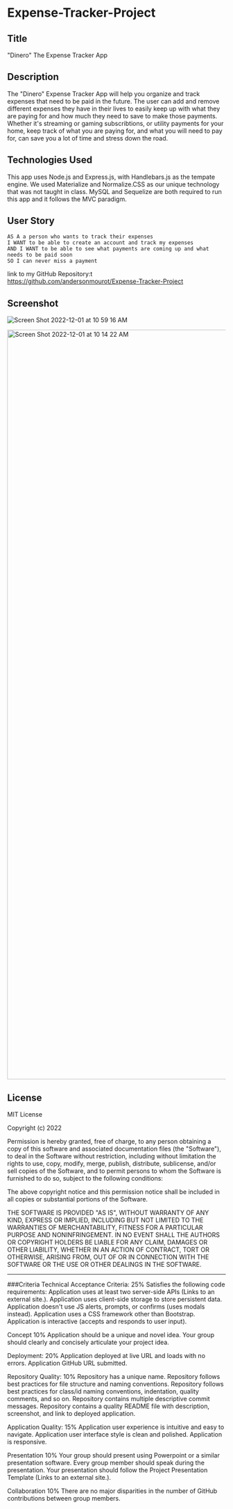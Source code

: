 # Expense-Tracker-Project

## Title
"Dinero" The Expense Tracker App

## Description
The "Dinero" Expense Tracker App will help you organize and track expenses that need to be paid in the future. The user can add and remove different expenses they have in their lives to easily keep up with what they are paying for and how much they need to save to make those payments. Whether it's streaming or gaming subscribtions, or utility payments for your home, keep track of what you are paying for, and what you will need to pay for, can save you a lot of time and stress down the road.

## Technologies Used
This app uses Node.js and Express.js, with Handlebars.js as the tempate engine. We used Materialize and Normalize.CSS as our unique technology that was not taught in class. MySQL and Sequelize are both required to run this app and it follows the MVC paradigm.


## User Story

```
AS A a person who wants to track their expenses
I WANT to be able to create an account and track my expenses
AND I WANT to be able to see what payments are coming up and what needs to be paid soon
SO I can never miss a payment
```

link to my GitHub Repository:t
https://github.com/andersonmourot/Expense-Tracker-Project


## Screenshot

![Screen Shot 2022-12-01 at 10 59 16 AM](https://user-images.githubusercontent.com/109611768/205113911-56fb4b28-a549-4270-8857-89097c7e4a54.png)


<img width="1724" alt="Screen Shot 2022-12-01 at 10 14 22 AM" src="https://user-images.githubusercontent.com/109611768/205103946-5251d853-c4a3-4fb9-af7d-944c2419c75c.png">


## License

MIT License

Copyright (c) 2022 

Permission is hereby granted, free of charge, to any person obtaining a copy
of this software and associated documentation files (the "Software"), to deal
in the Software without restriction, including without limitation the rights
to use, copy, modify, merge, publish, distribute, sublicense, and/or sell
copies of the Software, and to permit persons to whom the Software is
furnished to do so, subject to the following conditions:

The above copyright notice and this permission notice shall be included in all
copies or substantial portions of the Software.

THE SOFTWARE IS PROVIDED "AS IS", WITHOUT WARRANTY OF ANY KIND, EXPRESS OR
IMPLIED, INCLUDING BUT NOT LIMITED TO THE WARRANTIES OF MERCHANTABILITY,
FITNESS FOR A PARTICULAR PURPOSE AND NONINFRINGEMENT. IN NO EVENT SHALL THE
AUTHORS OR COPYRIGHT HOLDERS BE LIABLE FOR ANY CLAIM, DAMAGES OR OTHER
LIABILITY, WHETHER IN AN ACTION OF CONTRACT, TORT OR OTHERWISE, ARISING FROM,
OUT OF OR IN CONNECTION WITH THE SOFTWARE OR THE USE OR OTHER DEALINGS IN THE
SOFTWARE.








---
###Criteria
Technical Acceptance Criteria: 25%
Satisfies the following code requirements:
    Application uses at least two server-side APIs (Links to an external site.).
    Application uses client-side storage to store persistent data.
    Application doesn't use JS alerts, prompts, or confirms (uses modals instead).
    Application uses a CSS framework other than Bootstrap.
    Application is interactive (accepts and responds to user input).

Concept 10%
    Application should be a unique and novel idea.
    Your group should clearly and concisely articulate your project idea.

Deployment: 20%
    Application deployed at live URL and loads with no errors.
    Application GitHub URL submitted.

Repository Quality: 10%
    Repository has a unique name.
    Repository follows best practices for file structure and naming conventions.
    Repository follows best practices for class/id naming conventions, indentation, quality comments, and so on.
    Repository contains multiple descriptive commit messages.
    Repository contains a quality README file with description, screenshot, and link to deployed application.

Application Quality: 15%
    Application user experience is intuitive and easy to navigate.
    Application user interface style is clean and polished.
    Application is responsive.

Presentation 10%
    Your group should present using Powerpoint or a similar presentation software.
    Every group member should speak during the presentation.
    Your presentation should follow the Project Presentation Template (Links to an external site.).

Collaboration 10%
There are no major disparities in the number of GitHub contributions between group members.
